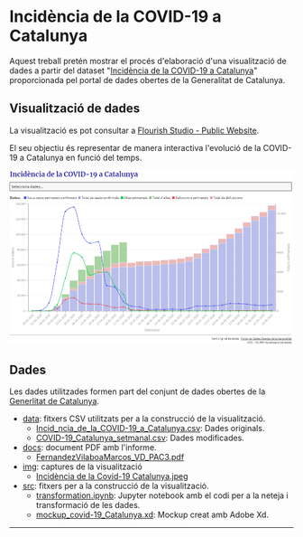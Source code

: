 # Incidència de la COVID-19 a Catalunya

Aquest treball pretén mostrar el procés d'elaboració d'una visualització de dades a partir del dataset "[Incidència de la COVID-19 a Catalunya](https://analisi.transparenciacatalunya.cat/Salut/Incid-ncia-de-la-COVID-19-a-Catalunya/623z-r97q/data)" proporcionada pel portal de dades obertes de la Generalitat de Catalunya.

## Visualització de dades

La visualització es pot consultar a [Flourish Studio - Public Website](https://public.flourish.studio/visualisation/6245825/). 

El seu objectiu és representar de manera interactiva l'evolució de la COVID-19 a Catalunya en funció del temps. 


[![Visualization](./img/Incidencia_Covid-19_Cat.png)](https://public.flourish.studio/visualisation/6245825/)

## Dades

Les dades utilitzades formen part del conjunt de dades obertes de la [Generlitat de Catalunya](http://governobert.gencat.cat/ca/dades_obertes/).

- [data](./data): fitxers CSV utilitzats per a la construcció de la visualització.
  - [Incid_ncia_de_la_COVID-19_a_Catalunya.csv](./data/Incid_ncia_de_la_COVID-19_a_Catalunya.csv): Dades originals.
  - [COVID-19_Catalunya_setmanal.csv](./data/COVID-19_Catalunya_setmanal.csv): Dades modificades.
- [docs](./docs): document PDF amb l'informe. 
  - [FernandezVilaboaMarcos_VD_PAC3.pdf](./docs/FernandezVilaboaMarcos_VD_PAC3.pdf)
- [img](./img): captures de la visualització
  - [Incidència de la Covid-19 Catalunya.jpeg](./img/Incidencia_Covid-19_Cat.png)
- [src](./src): fitxers per a la construcció de la visualització.
  - [transformation.ipynb](./src/transformation.ipynb): Jupyter notebook amb el codi per a la neteja i transformació de les dades.
  - [mockup_covid-19_Catalunya.xd](./src/mockup_covid-19_Catalunya.xd): Mockup creat amb Adobe Xd. 

----
